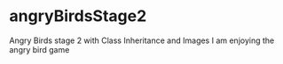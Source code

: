 # angryBirdsStage2
Angry Birds stage 2 with Class Inheritance and Images
I am enjoying the angry bird game


